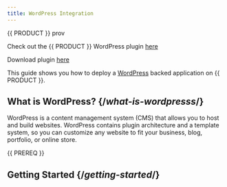 ```yaml
---
title: WordPress Integration
---
```


{{ PRODUCT }} prov

Check out the {{ PRODUCT }} WordPress plugin [here](https://github.com/Edgio/EdgioWordPress)

Download  plugin [here](/archive/github/edgio/edgiowordpress/wp-content/plugins/edgio)


This guide shows you how to deploy a [WordPress](https://www.wordpress.com/) backed application on {{ PRODUCT }}.

## What is WordPress? {/*what-is-wordpresss*/}

WordPress is a content management system (CMS) that allows you to host and build websites. WordPress contains plugin architecture and a template system, so you can customize any website to fit your business, blog, portfolio, or online store.

{{ PREREQ }}

## Getting Started {/*getting-started*/}

